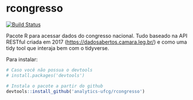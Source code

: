 # rcongresso

[![Build Status](https:///travis-ci.org/analytics-ufcg/rcongresso.svg?branch=master)](https://travis-ci.org/analytics-ufcg/rcongresso)

Pacote R para acessar dados do congresso nacional. Tudo baseado na API RESTful criada em 2017 (https://dadosabertos.camara.leg.br/) e como uma tidy tool que interaja bem com o tidyverse.

Para instalar:

```R
# Caso você não possua o devtools
# install.packages('devtools')

# Instala o pacote a partir do github
devtools::install_github('analytics-ufcg/rcongresso')

```
